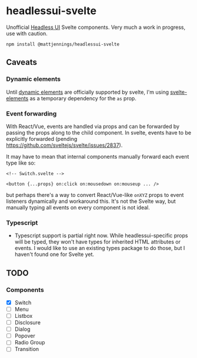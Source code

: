 # headlessui-svelte

Unofficial [Headless UI](https://headlessui.dev) Svelte components. Very much a work in progress, use with caution.

```
npm install @mattjennings/headlessui-svelte
```

## Caveats

### Dynamic elements

Until [dynamic elements](https://github.com/sveltejs/svelte/issues/2324) are officially supported by svelte, I'm using [svelte-elements](https://github.com/timhall/svelte-elements) as a temporary dependency for the `as` prop.

### Event forwarding

With React/Vue, events are handled via props and can be forwarded by passing the props along to the child component. In svelte, events have to be explicitly forwarded (pending https://github.com/sveltejs/svelte/issues/2837).

It may have to mean that internal components manually forward each event type like so:

```svelte
<!-- Switch.svelte -->

<button {...props} on:click on:mousedown on:mouseup ... />
```

but perhaps there's a way to convert React/Vue-like `onXYZ` props to event listeners dynamically and workaround this. It's not the Svelte way, but manually typing all events on every component is not ideal.

### Typescript

- Typescript support is partial right now. While headlessui-specific props will be typed, they won't have types for inherited HTML attributes or events. I would like to use an existing types package to do those, but I haven't found one for Svelte yet.

## TODO

### Components

- [x] Switch
- [ ] Menu
- [ ] Listbox
- [ ] Disclosure
- [ ] Dialog
- [ ] Popover
- [ ] Radio Group
- [ ] Transition
